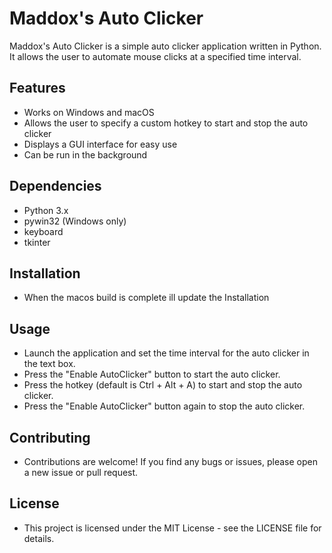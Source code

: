 # Maddox's Auto Clicker
Maddox's Auto Clicker is a simple auto clicker application written in Python. It allows the user to automate mouse clicks at a specified time interval.
## Features
- Works on Windows and macOS
- Allows the user to specify a custom hotkey to start and stop the auto clicker
- Displays a GUI interface for easy use
- Can be run in the background
## Dependencies
- Python 3.x
- pywin32 (Windows only)
- keyboard
- tkinter
## Installation
- When the macos build is complete ill update the Installation 
## Usage
- Launch the application and set the time interval for the auto clicker in the text box.
- Press the "Enable AutoClicker" button to start the auto clicker.
- Press the hotkey (default is Ctrl + Alt + A) to start and stop the auto clicker.
- Press the "Enable AutoClicker" button again to stop the auto clicker.
## Contributing
- Contributions are welcome! If you find any bugs or issues, please open a new issue or pull request.
## License
- This project is licensed under the MIT License - see the LICENSE file for details.
